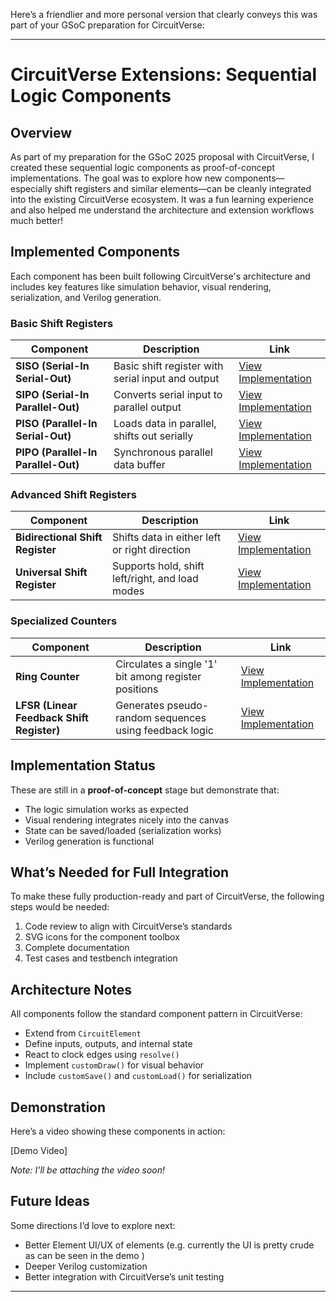 Here’s a friendlier and more personal version that clearly conveys this was part of your GSoC preparation for CircuitVerse:

---

# CircuitVerse Extensions: Sequential Logic Components

## Overview

As part of my preparation for the GSoC 2025 proposal with CircuitVerse, I created these sequential logic components as proof-of-concept implementations. The goal was to explore how new components—especially shift registers and similar elements—can be cleanly integrated into the existing CircuitVerse ecosystem. It was a fun learning experience and also helped me understand the architecture and extension workflows much better!

## Implemented Components

Each component has been built following CircuitVerse's architecture and includes key features like simulation behavior, visual rendering, serialization, and Verilog generation.

### Basic Shift Registers

| Component                           | Description                                       | Link                             |
| ----------------------------------- | ------------------------------------------------- | -------------------------------- |
| **SISO (Serial-In Serial-Out)**     | Basic shift register with serial input and output | [View Implementation](./SISO.md) |
| **SIPO (Serial-In Parallel-Out)**   | Converts serial input to parallel output          | [View Implementation](./SIPO.md) |
| **PISO (Parallel-In Serial-Out)**   | Loads data in parallel, shifts out serially       | [View Implementation](./PISO.md) |
| **PIPO (Parallel-In Parallel-Out)** | Synchronous parallel data buffer                  | [View Implementation](./PIPO.md) |

### Advanced Shift Registers

| Component                        | Description                                     | Link                                                   |
| -------------------------------- | ----------------------------------------------- | ------------------------------------------------------ |
| **Bidirectional Shift Register** | Shifts data in either left or right direction   | [View Implementation](./BidirectionalShiftRegister.md) |
| **Universal Shift Register**     | Supports hold, shift left/right, and load modes | [View Implementation](./UniversalShiftRegister.md)     |

### Specialized Counters

| Component                                 | Description                                            | Link                                    |
| ----------------------------------------- | ------------------------------------------------------ | --------------------------------------- |
| **Ring Counter**                          | Circulates a single '1' bit among register positions   | [View Implementation](./RingCounter.md) |
| **LFSR (Linear Feedback Shift Register)** | Generates pseudo-random sequences using feedback logic | [View Implementation](./LFSR.md)        |

## Implementation Status

These are still in a **proof-of-concept** stage but demonstrate that:

- The logic simulation works as expected
- Visual rendering integrates nicely into the canvas
- State can be saved/loaded (serialization works)
- Verilog generation is functional

## What’s Needed for Full Integration

To make these fully production-ready and part of CircuitVerse, the following steps would be needed:

1. Code review to align with CircuitVerse’s standards
2. SVG icons for the component toolbox
3. Complete documentation
4. Test cases and testbench integration

## Architecture Notes

All components follow the standard component pattern in CircuitVerse:

- Extend from `CircuitElement`
- Define inputs, outputs, and internal state
- React to clock edges using `resolve()`
- Implement `customDraw()` for visual behavior
- Include `customSave()` and `customLoad()` for serialization

## Demonstration

Here’s a video showing these components in action:

[Demo Video]

_Note: I’ll be attaching the video soon!_

## Future Ideas

Some directions I’d love to explore next:

- Better Element UI/UX of elements (e.g. currently the UI is pretty crude as can be seen in the demo )
- Deeper Verilog customization
- Better integration with CircuitVerse’s unit testing

---
